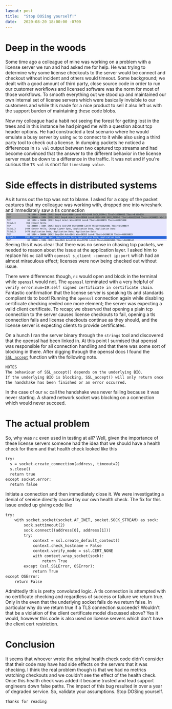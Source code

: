 ```yaml
---
layout: post
title:  "Stop DOSing yourself!"
date:   2020-08-20 18:00:00 -0700
---
```

# Deep in the woods
Some time ago a colleague of mine was working on a problem with a license server we run and had asked me for help. He was trying to determine why some license checkouts to the server would be connect and checkout without incident and others would timeout. Some background; we dealt with a good amount of third party, close source code in order to run our customer workflows and licensed software was the norm for most of those workflows. To smooth everything out we stood up and maintained our own internal set of license servers which were basically invisible to our customers and while this made for a nice product to sell it also left us with the support burden of maintaining these code blobs.

Now my colleague had a habit not seeing the forest for getting lost in the trees and in this instance he had pinged me with a question about tcp header options. He had constructed a test scenario where he would emulate a busy server by using `nc` to connect to it while also using a third party tool to check out a license. In dumping packets he noticed a differences in `TS val` output between two captured tcp streams and had become convinced that the answer to the different behavior in the license server must be down to a difference in the traffic. It was not and if you're curious the `TS val` is short for `timestamp value`.

# Side effects in distributed systems
As it turns out the tcp was not to blame. I asked for a copy of the packet captures that my colleague was working with, dropped one into wireshark and immediately saw a tls connection
![wireshark](https://raw.githubusercontent.com/darakian/darakian.github.io/master/_images/2020-08-20-stop-dosing-yourself/tcp.png)
Seeing this it was clear that there was no sense in chasing tcp packets, we needed to reason about the issue at the application layer. I asked him to replace his `nc` call with `openssl s_client -connect ip:port` which had an almost miraculous effect; licenses were now being checked out without issue.

There were differences though, `nc` would open and block in the terminal while `openssl` would not. The `openssl` terminated with a very helpful of `verify error:num=19:self signed certificate in certificate chain`. Fantastic confirmation that the license server is speaking tls and standards compliant tls to boot! Running the `openssl` connection again while disabling certificate checking reviled one more element; the server was expecting a valid client certificate. To recap; we observed that opening a plain tcp connection to the server causes license checkouts to fail, opening a tls connection fails and license checkouts continue as they should, and the license server is expecting clients to provide certificates.

On a hunch I ran the server binary through the `strings` tool and discovered that the openssl had been linked in. At this point I surmised that openssl was responsible for all connection handling and that there was some sort of blocking in there. After digging through the openssl docs I found the [`SSL_accept`](https://www.openssl.org/docs/man1.0.2/man3/SSL_accept.html) function with the following note.
```
NOTES
The behaviour of SSL_accept() depends on the underlying BIO.
If the underlying BIO is blocking, SSL_accept() will only return once the handshake has been finished or an error occurred.
```

In the case of our `nc` call the handshake was never failing because it was never starting. A shared network socket was blocking on a connection which would never succeed.

# The actual problem
So, why was `nc` even used in testing at all? Well, given the importance of these license servers someone had the idea that we should have a health check for them and that health check looked like this
```
try:
  s = socket.create_connection(address, timeout=2)
  s.close()
  return true
except socket.error:
  return false
```
Initiate a connection and then immediately close it. We were investigating a denial of service directly caused by our own health check. The fix for this issue ended up giving code like
```
try:
    with socket.socket(socket.AF_INET, socket.SOCK_STREAM) as sock:
        sock.settimeout(2)
        sock.connect((address[0], address[1]))
        try:
            context = ssl.create_default_context()
            context.check_hostname = False
            context.verify_mode = ssl.CERT_NONE
            with context.wrap_socket(sock):
                return True
        except (ssl.SSLError, OSError):
            return True
except OSError:
    return False
```
Admittedly this is pretty convoluted logic. A tls connection is attempted with no certificate checking and regardless of success or failure we return true. Only in the even that the underlying socket fails do we return false. In particular why do we return true if a TLS connection succeeds? Wouldn't that be a violation of the client certificate model discussed above? Yes it would, however this code is also used on license servers which don't have the client cert restriction.

# Conclusion
It seems that whoever wrote the original health check code didn't consider that their code may have had side effects on the servers that it was checking. I think the real problem though is that we had no metrics watching checkouts and we couldn't see the effect of the health check. Once this health check was added it became trusted and lead support engineers down false paths. The impact of this bug resulted in over a year of degraded service. So, validate your assumptions. Stop DOSing yourself.

```
Thanks for reading
```
